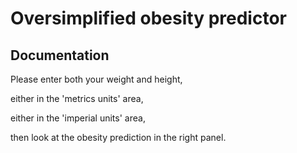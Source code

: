 # Oversimplified obesity predictor
## Documentation

Please enter both your weight and height,

either in the 'metrics units' area,

either in the 'imperial units' area,

then look at the obesity prediction in the right panel.